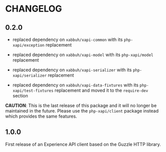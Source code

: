 CHANGELOG
=========

0.2.0
-----

* replaced dependency on `xabbuh/xapi-common` with its `php-xapi/exception`
  replacement

* replaced dependency on `xabbuh/xapi-model` with its `php-xapi/model`
  replacement

* replaced dependency on `xabbuh/xapi-serializer` with its
  `php-xapi/serializer` replacement

* replaced dependency on `xabbuh/xapi-data-fixtures` with its
  `php-xapi/test-fixtures` replacement and moved it to the `require-dev`
  section

**CAUTION**: This is the last release of this package and it will no longer be
maintained in the future. Please use the `php-xapi/client` package instead
which provides the same features.

1.0.0
-----

First release of an Experience API client based on the Guzzle HTTP library.
